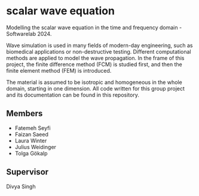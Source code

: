# scalar wave equation

Modelling the scalar wave equation in the time and frequency domain - Softwarelab 2024.

Wave simulation is used in many fields of modern-day engineering, such as biomedical applications or non-destructive testing. Different computational methods are applied to model the wave propagation. In the frame of this project, the finite difference method (FCM) is studied first, and then the finite element method (FEM) is introduced. 

The material is assumed to be isotropic and homogeneous in the whole domain, starting in one dimension. All code written for this group project and its documentation can be found in this repository.

## Members

- Fatemeh Seyfi
- Faizan Saeed
- Laura Winter
- Julius Weidinger
- Tolga Gökalp

## Supervisor 

Divya Singh


